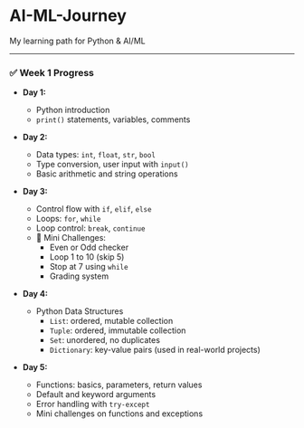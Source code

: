 # AI-ML-Journey
My learning path for Python &amp; AI/ML

---

### ✅ Week 1 Progress

- **Day 1:**  
  - Python introduction  
  - `print()` statements, variables, comments  

- **Day 2:**  
  - Data types: `int`, `float`, `str`, `bool`  
  - Type conversion, user input with `input()`  
  - Basic arithmetic and string operations  

- **Day 3:**  
  - Control flow with `if`, `elif`, `else`  
  - Loops: `for`, `while`  
  - Loop control: `break`, `continue`  
  - 🧠 Mini Challenges:
    - Even or Odd checker  
    - Loop 1 to 10 (skip 5)  
    - Stop at 7 using `while`  
    - Grading system

- **Day 4:**  
  - Python Data Structures  
    - `List`: ordered, mutable collection  
    - `Tuple`: ordered, immutable collection  
    - `Set`: unordered, no duplicates  
    - `Dictionary`: key-value pairs (used in real-world projects)

- **Day 5:**  
  - Functions: basics, parameters, return values  
  - Default and keyword arguments  
  - Error handling with `try-except`  
  - Mini challenges on functions and exceptions  